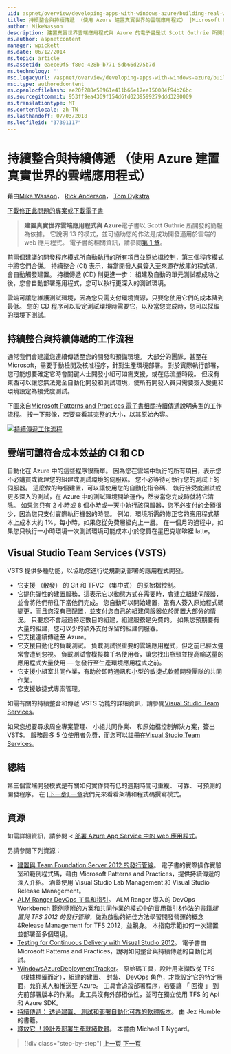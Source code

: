 ```yaml
---
uid: aspnet/overview/developing-apps-with-windows-azure/building-real-world-cloud-apps-with-windows-azure/continuous-integration-and-continuous-delivery
title: 持續整合與持續傳遞 （使用 Azure 建置真實世界的雲端應用程式） |Microsoft Docs
author: MikeWasson
description: 建置真實世界雲端應用程式與 Azure 的電子書是以 Scott Guthrie 所開發的簡報為依據。 它說明 13 模式與做法，他可以...
ms.author: aspnetcontent
manager: wpickett
ms.date: 06/12/2014
ms.topic: article
ms.assetid: eaece9f5-f80c-428b-b771-5db66d275b7d
ms.technology: ''
msc.legacyurl: /aspnet/overview/developing-apps-with-windows-azure/building-real-world-cloud-apps-with-windows-azure/continuous-integration-and-continuous-delivery
msc.type: authoredcontent
ms.openlocfilehash: ae20f288e58961e411b66e17ee150084f94b26bc
ms.sourcegitcommit: 953ff9ea4369f154d6fd0239599279ddd3280009
ms.translationtype: MT
ms.contentlocale: zh-TW
ms.lasthandoff: 07/03/2018
ms.locfileid: "37391117"
---
```

<a name="continuous-integration-and-continuous-delivery-building-real-world-cloud-apps-with-azure"></a>持續整合與持續傳遞 （使用 Azure 建置真實世界的雲端應用程式）
====================
藉由[Mike Wasson](https://github.com/MikeWasson)， [Rick Anderson](https://github.com/Rick-Anderson)， [Tom Dykstra](https://github.com/tdykstra)

[下載修正此問題的專案](http://code.msdn.microsoft.com/Fix-It-app-for-Building-cdd80df4)或[下載電子書](http://blogs.msdn.com/b/microsoft_press/archive/2014/07/23/free-ebook-building-cloud-apps-with-microsoft-azure.aspx)

> **建置真實世界雲端應用程式與 Azure**電子書以 Scott Guthrie 所開發的簡報為依據。 它說明 13 的模式，並可協助您的作法是成功開發適用於雲端的 web 應用程式。 電子書的相關資訊，請參閱[第 1 章](introduction.md)。


前兩個建議的開發程序模式所[自動執行的所有項目](automate-everything.md)並[原始檔控制](source-control.md)，第三個程序模式中將它們合併。 持續整合 (CI) 表示，每當開發人員簽入至來源存放庫的程式碼，會自動觸發建置。 持續傳遞 (CD) 則更進一步： 組建及自動的單元測試都成功之後，您會自動部署應用程式，您可以執行更深入的測試環境。

雲端可讓您維護測試環境，因為您只需支付環境資源，只要您使用它們的成本降到最低。 您的 CD 程序可以設定測試環境時需要它，以及當您完成時，您可以採取的環境下測試。

## <a name="continuous-integration-and-continuous-delivery-workflow"></a>持續整合與持續傳遞的工作流程

通常我們會建議您連續傳遞至您的開發和預備環境。 大部分的團隊，甚至在 Microsoft，需要手動檢閱及核准程序，針對生產環境部署。 對於實際執行部署，您可能想要確定它時會關鍵人士開發小組可如需支援，或在低流量時段。 但沒有東西可以讓您無法完全自動化開發和測試環境，使所有開發人員只需要簽入變更和環境設定為接受度測試。

下圖來自[Microsoft Patterns and Practices 電子書相關持續傳遞](http://aka.ms/ReleasePipeline)說明典型的工作流程。 按一下影像，若要查看其完整的大小，以其原始內容。

[![持續傳遞工作流程](continuous-integration-and-continuous-delivery/_static/image1.png)](https://msdn.microsoft.com/library/dn449955.aspx)

## <a name="how-the-cloud-enables-cost-effective-ci-and-cd"></a>雲端可讓符合成本效益的 CI 和 CD

自動化在 Azure 中的這些程序很簡單。 因為您在雲端中執行的所有項目，表示您不必購買或管理您的組建或測試環境的伺服器。 您不必等待可執行您的測試上的伺服器。 這麼做的每個建置，可以讓使用您的自動化指令碼、 執行接受度測試或更多深入的測試，在 Azure 中的測試環境開始運作，然後當您完成時就將它清除。 如果您只有 2 小時或 8 個小時或一天中執行該伺服器，您不必支付的金額很少，因為您只支付實際執行機器的時間。 例如，環境所需的修正它的應用程式基本上成本大約 1%，每小時，如果您從免費層級向上一層。 在一個月的過程中，如果您只執行一小時環境一次測試環境可能成本小於您買在星巴克咖啡裡 latte。

## <a name="visual-studio-team-services-vsts"></a>Visual Studio Team Services (VSTS)

VSTS 提供多種功能，以協助您進行從規劃到部署的應用程式開發。

- 它支援 （散發） 的 Git 和 TFVC （集中式） 的原始檔控制。
- 它提供彈性的建置服務，這表示它以動態方式在需要時，會建立組建伺服器，並會將他們帶往下當他們完成。 您自動可以開始建置，當有人簽入原始程式碼變更，而且您沒有已配置，並支付您自己的組建伺服器位於閒置大部分的情況。 只要您不會超過特定數目的組建，組建服務是免費的。 如果您預期要有大量的組建，您可以少的額外支付保留的組建伺服器。
- 它支援連續傳遞至 Azure。
- 它支援自動化的負載測試。 負載測試很重要的雲端應用程式，但之前已經太遲常會遭到忽視。 負載測試會模擬數千名使用者，讓您找出瓶頸並提高輸送量的應用程式大量使用 — 您發行至生產環境應用程式之前。
- 它支援小組室共同作業，有助於即時通訊和小型的敏捷式軟體開發團隊的共同作業。
- 它支援敏捷式專案管理。


如需有關的持續整合和傳遞 VSTS 功能的詳細資訊，請參閱[Visual Studio Team Services](https://www.visualstudio.com/team-services/)。

如果您想要尋求周全專案管理、 小組共同作業、 和原始檔控制解決方案，簽出 VSTS。 服務最多 5 位使用者免費，而您可以註冊在[Visual Studio Team Services](https://www.visualstudio.com/team-services/)。

## <a name="summary"></a>總結

第三個雲端開發模式是有關如何實作具有低的週期時間可重複、 可靠、 可預測的開發程序。 在 [[下一步] 一章](web-development-best-practices.md)我們先來看看架構和程式碼撰寫模式。

## <a name="resources"></a>資源

如需詳細資訊，請參閱 <<c0> [ 部署 Azure App Service 中的 web 應用程式](https://azure.microsoft.com/documentation/articles/web-sites-deploy/)。

另請參閱下列資源：

- [建置與 Team Foundation Server 2012 的發行管線](http://aka.ms/ReleasePipeline)。 電子書的實際操作實驗室和範例程式碼，藉由 Microsoft Patterns and Practices，提供持續傳遞的深入介紹。 涵蓋使用 Visual Studio Lab Management 和 Visual Studio Release Management。
- [ALM Ranger DevOps 工具和指引](https://aka.ms/vsarsolutions/)。 ALM Ranger 導入的 DevOps Workbench 範例隨附的方案和共同作業的模式中的實用指引&amp;作法的書籍*建置與 TFS 2012 的發行管線*，做為啟動的絕佳方法學習開發營運的概念&amp;Release Management for TFS 2012，並親身。 本指南示範如何一次建置並部署至多個環境。
- [Testing for Continuous Delivery with Visual Studio 2012](https://msdn.microsoft.com/library/jj159345.aspx)。 電子書由 Microsoft Patterns and Practices，說明如何整合與持續傳遞的自動化測試。
- [WindowsAzureDeploymentTracker](https://github.com/RyanTBerry/WindowsAzureDeploymentTracker)。 原始碼工具，設計用來擷取從 TFS （根據標籤而定），組建的建置、 封裝、 DevOps 角色，才能設定它的特定層面，允許某人和推送至 Azure。 工具會追蹤部署程序，若要讓 「 回復 」 到先前部署版本的作業。 此工具沒有外部相依性，並可在獨立使用 TFS 的 Api 和 Azure SDK。
- [持續傳遞： 透過建置、 測試和部署自動化可靠的軟體版本](https://www.amazon.com/Continuous-Delivery-Deployment-Automation-Addison-Wesley/dp/0321601912/ref=sr_1_1?s=books&amp;ie=UTF8&amp;qid=1377126361)。 由 Jez Humble 的書籍。
- [釋放它 ！設計及部署生產就緒軟體](https://www.amazon.com/Release-It-Production-Ready-Pragmatic-Programmers/dp/0978739213)。 本書由 Michael T Nygard。

> [!div class="step-by-step"]
> [上一頁](source-control.md)
> [下一頁](web-development-best-practices.md)
